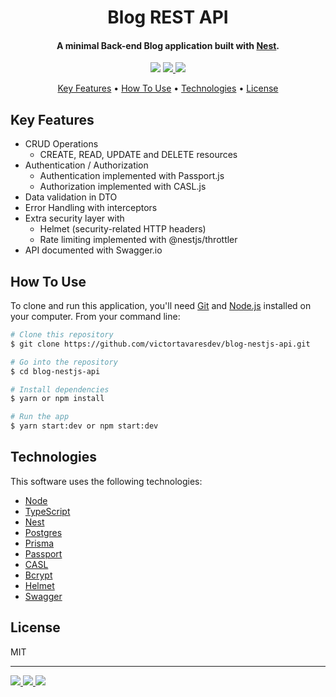 <h1 align="center">Blog REST API</h1>

<h4 align="center">A minimal Back-end Blog application built with <a href="https://nestjs.com/" target="_blank">Nest</a>.</h4>

<p align="center">
  <a href="https://nodejs.dev/en/"><img src="https://img.shields.io/badge/Node.js-43853D?style=for-the-badge&logo=node.js&logoColor=white"></a>
  <a href="https://www.typescriptlang.org/">
      <img src="https://img.shields.io/badge/TypeScript-007ACC?style=for-the-badge&logo=typescript&logoColor=white">
  </a>
  <a href="https://www.postgresql.org/">
    <img src="https://img.shields.io/badge/PostgreSQL-316192?style=for-the-badge&logo=postgresql&logoColor=white">
  </a>
</p>

<p align="center">
  <a href="#key-features">Key Features</a> •
  <a href="#how-to-use">How To Use</a> •
  <a href="#technologies">Technologies</a> •
  <a href="#license">License</a>
</p>

## Key Features

- CRUD Operations
  - CREATE, READ, UPDATE and DELETE resources
- Authentication / Authorization
  - Authentication implemented with Passport.js
  - Authorization implemented with CASL.js
- Data validation in DTO
- Error Handling with interceptors
- Extra security layer with
  - Helmet (security-related HTTP headers)
  - Rate limiting implemented with @nestjs/throttler
- API documented with Swagger.io

## How To Use

To clone and run this application, you'll need [Git](https://git-scm.com) and [Node.js](https://nodejs.org/en/download/) installed on your computer. From your command line:

```bash
# Clone this repository
$ git clone https://github.com/victortavaresdev/blog-nestjs-api.git

# Go into the repository
$ cd blog-nestjs-api

# Install dependencies
$ yarn or npm install

# Run the app
$ yarn start:dev or npm start:dev
```

## Technologies

This software uses the following technologies:

- [Node](https://nodejs.org/)
- [TypeScript](https://www.typescriptlang.org/)
- [Nest](https://nestjs.com/)
- [Postgres](https://www.postgresql.org/)
- [Prisma](https://www.prisma.io/)
- [Passport](https://www.passportjs.org/)
- [CASL](https://casl.js.org/v6/en/)
- [Bcrypt](https://www.npmjs.com/package/bcrypt)
- [Helmet](https://helmetjs.github.io/)
- [Swagger](https://swagger.io/)

## License

MIT

---

<p align="left">
  <a href="https://www.linkedin.com/in/victor-tavares-dev/"><img src="https://img.shields.io/badge/LinkedIn-0077B5?style=for-the-badge&logo=linkedin&logoColor=white">
  </a>
  <a href="https://github.com/victortavaresdev">
    <img src="https://img.shields.io/badge/GitHub-100000?style=for-the-badge&logo=github&logoColor=white">
  </a>
  <a href="mailto:victortavaresdev@gmail.com">
      <img src="https://img.shields.io/badge/Gmail-D14836?style=for-the-badge&logo=gmail&logoColor=white">
  </a>
</p>
